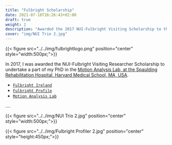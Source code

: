```yaml
---
title: "Fulbright Scholarship"
date: 2021-07-16T16:26:43+02:00
draft: true
weight: 2
description: "Awarded the 2017 NUI-Fulbright Visiting Scholarship to the Motion Analysis Lab at the Spaulding Rehabilitation Hospital, Harvard Medical School, MA, USA"
cover: "img/NUI Trio 2.jpg"
---
```


{{< figure src="../../img/fulbrightlogo.png" position="center" style="width:500px;">}}


In 2017, I was awarded the NUI-Fulbright Visiting Researcher Scholarship to undertake a part of my PhD in the [Motion Analysis Lab, at the Spaulding Rehabilitation Hospital, Harvard Medical School, MA, USA](https://spauldingrehab.org/research/programs-labs/motion-analysis).

* [`Fulbright Ireland`](https://www.fulbright.ie/)        
* [`Fulbright Profile`](https://www.fulbright.ie/custom_alumni/matthew-flood/)
* [`Motion Analysis Lab`](https://spauldingrehab.org/research/programs-labs/motion-analysis)

....

{{< figure src="../../img/NUI Trio 2.jpg" position="center" style="width:500px;">}}

{{< figure src="../../img/Fulbright Profiler 2.jpg" position="center" style="height:450px;">}}


